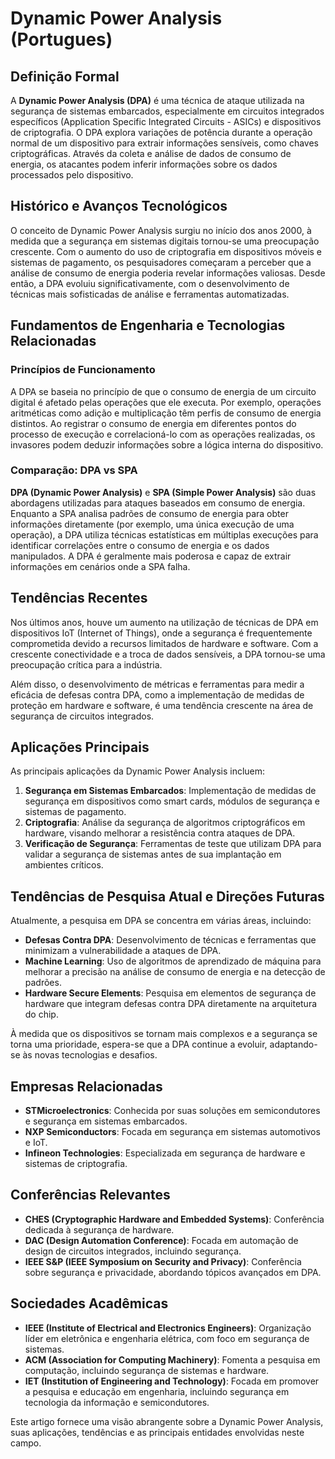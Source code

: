 # Dynamic Power Analysis (Portugues)

## Definição Formal

A **Dynamic Power Analysis (DPA)** é uma técnica de ataque utilizada na segurança de sistemas embarcados, especialmente em circuitos integrados específicos (Application Specific Integrated Circuits - ASICs) e dispositivos de criptografia. O DPA explora variações de potência durante a operação normal de um dispositivo para extrair informações sensíveis, como chaves criptográficas. Através da coleta e análise de dados de consumo de energia, os atacantes podem inferir informações sobre os dados processados pelo dispositivo.

## Histórico e Avanços Tecnológicos

O conceito de Dynamic Power Analysis surgiu no início dos anos 2000, à medida que a segurança em sistemas digitais tornou-se uma preocupação crescente. Com o aumento do uso de criptografia em dispositivos móveis e sistemas de pagamento, os pesquisadores começaram a perceber que a análise de consumo de energia poderia revelar informações valiosas. Desde então, a DPA evoluiu significativamente, com o desenvolvimento de técnicas mais sofisticadas de análise e ferramentas automatizadas.

## Fundamentos de Engenharia e Tecnologias Relacionadas

### Princípios de Funcionamento

A DPA se baseia no princípio de que o consumo de energia de um circuito digital é afetado pelas operações que ele executa. Por exemplo, operações aritméticas como adição e multiplicação têm perfis de consumo de energia distintos. Ao registrar o consumo de energia em diferentes pontos do processo de execução e correlacioná-lo com as operações realizadas, os invasores podem deduzir informações sobre a lógica interna do dispositivo.

### Comparação: DPA vs SPA

**DPA (Dynamic Power Analysis)** e **SPA (Simple Power Analysis)** são duas abordagens utilizadas para ataques baseados em consumo de energia. Enquanto a SPA analisa padrões de consumo de energia para obter informações diretamente (por exemplo, uma única execução de uma operação), a DPA utiliza técnicas estatísticas em múltiplas execuções para identificar correlações entre o consumo de energia e os dados manipulados. A DPA é geralmente mais poderosa e capaz de extrair informações em cenários onde a SPA falha.

## Tendências Recentes

Nos últimos anos, houve um aumento na utilização de técnicas de DPA em dispositivos IoT (Internet of Things), onde a segurança é frequentemente comprometida devido a recursos limitados de hardware e software. Com a crescente conectividade e a troca de dados sensíveis, a DPA tornou-se uma preocupação crítica para a indústria.

Além disso, o desenvolvimento de métricas e ferramentas para medir a eficácia de defesas contra DPA, como a implementação de medidas de proteção em hardware e software, é uma tendência crescente na área de segurança de circuitos integrados.

## Aplicações Principais

As principais aplicações da Dynamic Power Analysis incluem:

1. **Segurança em Sistemas Embarcados**: Implementação de medidas de segurança em dispositivos como smart cards, módulos de segurança e sistemas de pagamento.
2. **Criptografia**: Análise da segurança de algoritmos criptográficos em hardware, visando melhorar a resistência contra ataques de DPA.
3. **Verificação de Segurança**: Ferramentas de teste que utilizam DPA para validar a segurança de sistemas antes de sua implantação em ambientes críticos.

## Tendências de Pesquisa Atual e Direções Futuras

Atualmente, a pesquisa em DPA se concentra em várias áreas, incluindo:

- **Defesas Contra DPA**: Desenvolvimento de técnicas e ferramentas que minimizam a vulnerabilidade a ataques de DPA.
- **Machine Learning**: Uso de algoritmos de aprendizado de máquina para melhorar a precisão na análise de consumo de energia e na detecção de padrões.
- **Hardware Secure Elements**: Pesquisa em elementos de segurança de hardware que integram defesas contra DPA diretamente na arquitetura do chip.

À medida que os dispositivos se tornam mais complexos e a segurança se torna uma prioridade, espera-se que a DPA continue a evoluir, adaptando-se às novas tecnologias e desafios.

## Empresas Relacionadas

- **STMicroelectronics**: Conhecida por suas soluções em semicondutores e segurança em sistemas embarcados.
- **NXP Semiconductors**: Focada em segurança em sistemas automotivos e IoT.
- **Infineon Technologies**: Especializada em segurança de hardware e sistemas de criptografia.

## Conferências Relevantes

- **CHES (Cryptographic Hardware and Embedded Systems)**: Conferência dedicada à segurança de hardware.
- **DAC (Design Automation Conference)**: Focada em automação de design de circuitos integrados, incluindo segurança.
- **IEEE S&P (IEEE Symposium on Security and Privacy)**: Conferência sobre segurança e privacidade, abordando tópicos avançados em DPA.

## Sociedades Acadêmicas

- **IEEE (Institute of Electrical and Electronics Engineers)**: Organização líder em eletrônica e engenharia elétrica, com foco em segurança de sistemas.
- **ACM (Association for Computing Machinery)**: Fomenta a pesquisa em computação, incluindo segurança de sistemas e hardware.
- **IET (Institution of Engineering and Technology)**: Focada em promover a pesquisa e educação em engenharia, incluindo segurança em tecnologia da informação e semicondutores. 

Este artigo fornece uma visão abrangente sobre a Dynamic Power Analysis, suas aplicações, tendências e as principais entidades envolvidas neste campo.